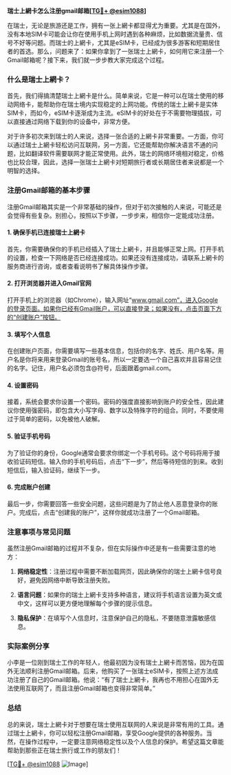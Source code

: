 **瑞士上網卡怎么注册gmail邮箱[[TG💪+ @esim1088](https://t.me/s/esim1088)]**

在瑞士，无论是旅游还是工作，拥有一张上網卡都显得尤为重要。尤其是在国外，没有本地SIM卡可能会让你在使用手机上网时遇到各种麻烦，比如数据流量贵、信号不好等问题。而瑞士的上網卡，尤其是eSIM卡，已经成为很多游客和短期居住者的首选。那么，问题来了：如果你拿到了一张瑞士上網卡，如何用它来注册一个Gmail邮箱呢？接下来，我们就一步步教大家完成这个过程。

### 什么是瑞士上網卡？

首先，我们得搞清楚瑞士上網卡是什么。简单来说，它是一种可以在瑞士使用的移动网络卡，能帮助你在瑞士境内实现稳定的上网功能。传统的瑞士上網卡是实体SIM卡，而如今，eSIM卡逐渐成为主流。eSIM卡的好处在于不需要物理插拔，可以直接通过网络下载到你的设备中，非常方便。

对于许多初次来到瑞士的人来说，选择一张合适的上網卡非常重要。一方面，你可以通过瑞士上網卡轻松访问互联网，另一方面，它还能帮助你解决语言不通的问题，比如翻译软件需要联网才能正常使用。此外，瑞士的网络环境相对稳定，价格也比较合理，因此，选择一张瑞士上網卡对短期旅行者或长期居住者来说都是一个明智的选择。

### 注册Gmail邮箱的基本步骤

注册Gmail邮箱其实是一个非常基础的操作，但对于初次接触的人来说，可能还是会觉得有些复杂。别担心，按照以下步骤，一步步来，相信你一定能成功注册。

#### 1. 确保手机已连接瑞士上網卡

首先，你需要确保你的手机已经插入了瑞士上網卡，并且能够正常上网。打开手机的设置，检查一下网络是否已经连接成功。如果还没有连接成功，请联系上網卡的服务商进行咨询，或者查看说明书了解具体操作步骤。

#### 2. 打开浏览器并进入Gmail官网

打开手机上的浏览器（如Chrome），输入网址“www.gmail.com”，进入Google的登录页面。如果你已经有Gmail账户，可以直接登录；如果没有，点击页面下方的“创建账户”按钮。

#### 3. 填写个人信息

在创建账户页面，你需要填写一些基本信息，包括你的名字、姓氏、用户名等。用户名是你将来用来登录Gmail的账号名，所以一定要选一个自己喜欢并且容易记住的名字。记住，用户名必须包含@符号，后面跟着gmail.com。

#### 4. 设置密码

接着，系统会要求你设置一个密码。密码的强度直接影响到账户的安全性，因此建议你使用强密码，即包含大小写字母、数字以及特殊字符的组合。同时，不要使用过于简单的密码，以免被他人破解。

#### 5. 验证手机号码

为了验证你的身份，Google通常会要求你绑定一个手机号码。这个号码将用于接收验证码短信。输入你的手机号码后，点击“下一步”，然后等待短信的到来。收到短信后，输入验证码，继续下一步。

#### 6. 完成账户创建

最后一步，你需要回答一些安全问题，这些问题是为了防止他人恶意登录你的账户。完成后，点击“创建我的账户”，这样你就成功注册了一个Gmail邮箱。

### 注意事项与常见问题

虽然注册Gmail邮箱的过程并不复杂，但在实际操作中还是有一些需要注意的地方：

1. **网络稳定性**：注册过程中需要不断加载网页，因此确保你的瑞士上網卡信号良好，避免因网络中断导致注册失败。
   
2. **语言问题**：如果你的瑞士上網卡支持多种语言，建议将手机语言设置为英文或中文，这样可以更方便地理解每个步骤的提示信息。

3. **隐私保护**：在填写个人信息时，注意保护自己的隐私，不要随意泄露敏感信息。

### 实际案例分享

小李是一位刚到瑞士工作的年轻人，他最初因为没有瑞士上網卡而苦恼，因为在国外无法顺利注册Gmail邮箱。后来，他购买了一张瑞士eSIM卡，按照上述方法成功注册了自己的Gmail邮箱。他说：“有了瑞士上網卡，我再也不用担心在国外无法使用互联网了，而且注册Gmail邮箱也变得非常简单。”

### 总结

总的来说，瑞士上網卡对于想要在瑞士使用互联网的人来说是非常有用的工具。通过瑞士上網卡，你可以轻松注册Gmail邮箱，享受Google提供的各种服务。当然，在操作过程中，一定要注意网络稳定性以及个人信息的保护。希望这篇文章能帮助到那些正在瑞士旅行或工作的朋友们！

[[TG💪+ @esim1088](https://t.me/s/esim1088) ![Image](https://i.postimg.cc/4NQfJmqS/Snipaste-2025-05-13-00-14-12.png)]